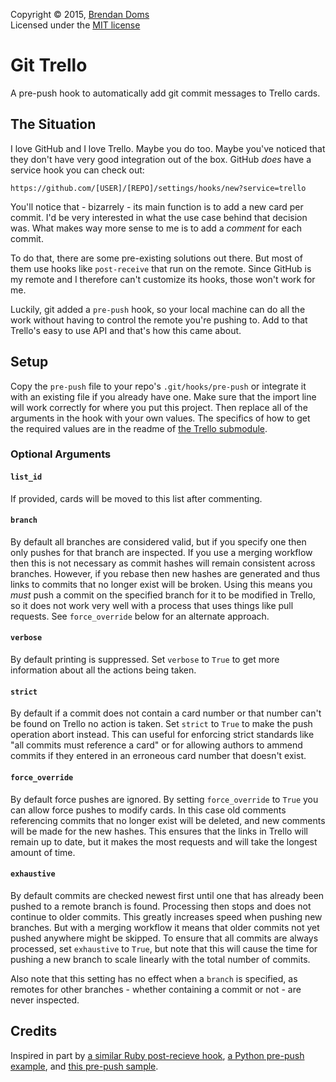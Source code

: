 Copyright &copy; 2015, [Brendan Doms](http://www.bdoms.com/)  
Licensed under the [MIT license](http://www.opensource.org/licenses/MIT)  


# Git Trello

A pre-push hook to automatically add git commit messages to Trello cards.


## The Situation

I love GitHub and I love Trello. Maybe you do too.
Maybe you've noticed that they don't have very good integration out of the box.
GitHub *does* have a service hook you can check out:

`https://github.com/[USER]/[REPO]/settings/hooks/new?service=trello`

You'll notice that - bizarrely - its main function is to add a new card per commit.
I'd be very interested in what the use case behind that decision was.
What makes way more sense to me is to add a *comment* for each commit.

To do that, there are some pre-existing solutions out there.
But most of them use hooks like `post-receive` that run on the remote.
Since GitHub is my remote and I therefore can't customize its hooks, those won't work for me.

Luckily, git added a `pre-push` hook,
so your local machine can do all the work without having to control the remote you're pushing to.
Add to that Trello's easy to use API and that's how this came about.


## Setup

Copy the `pre-push` file to your repo's `.git/hooks/pre-push`
or integrate it with an existing file if you already have one.
Make sure that the import line will work correctly for where you put this project.
Then replace all of the arguments in the hook with your own values.
The specifics of how to get the required values are in the readme of
[the Trello submodule](https://github.com/bdoms/trello).

### Optional Arguments

#### `list_id`

If provided, cards will be moved to this list after commenting.

#### `branch`

By default all branches are considered valid,
but if you specify one then only pushes for that branch are inspected.
If you use a merging workflow then this is not necessary as commit hashes will remain consistent across branches.
However, if you rebase then new hashes are generated and thus links to commits that no longer exist will be broken.
Using this means you *must* push a commit on the specified branch for it to be modified in Trello,
so it does not work very well with a process that uses things like pull requests.
See `force_override` below for an alternate approach.

#### `verbose`

By default printing is suppressed.
Set `verbose` to `True` to get more information about all the actions being taken.

#### `strict`

By default if a commit does not contain a card number or that number can't be found on Trello no action is taken.
Set `strict` to `True` to make the push operation abort instead.
This can useful for enforcing strict standards like "all commits must reference a card"
or for allowing authors to ammend commits if they entered in an erroneous card number that doesn't exist.

#### `force_override`

By default force pushes are ignored. By setting `force_override` to `True` you can allow force pushes to modify cards.
In this case old comments referencing commits that no longer exist will be deleted,
and new comments will be made for the new hashes. This ensures that the links in Trello will remain up to date,
but it makes the most requests and will take the longest amount of time.

#### `exhaustive`

By default commits are checked newest first until one that has already been pushed to a remote branch is found.
Processing then stops and does not continue to older commits. This greatly increases speed when pushing new branches.
But with a merging workflow it means that older commits not yet pushed anywhere might be skipped.
To ensure that all commits are always processed, set `exhaustive` to `True`,
but note that this will cause the time for pushing a new branch to scale linearly with the total number of commits.

Also note that this setting has no effect when a `branch` is specified,
as remotes for other branches - whether containing a commit or not - are never inspected.

## Credits

Inspired in part by [a similar Ruby post-recieve hook](https://github.com/zmilojko/git-trello),
[a Python pre-push example](http://axialcorps.com/2014/06/03/preventing-errant-git-pushes-with-a-pre-push-hook/),
and [this pre-push sample](https://github.com/raven/git-prepush-recipes/blob/master/pre-push.sample).
